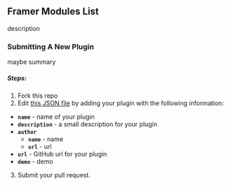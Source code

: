 ## Framer Modules List

description


### Submitting A New Plugin

maybe summary

##### Steps:
1. Fork this repo
2. Edit [this JSON file](https://github.com/interacthings/framer-modules-list/blob/master/plugins.json) by adding your plugin with the following information:
  - **`name`** - name of your plugin
  - **`description`** - a small description for your plugin
  - **`author`**
    - **`name`** - name
    - **`url`** - url
  - **`url`** - GitHub url for your plugin
  - **`demo`** - demo
3. Submit your pull request.
